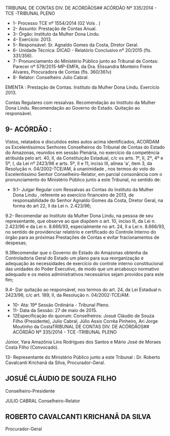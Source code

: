 TRIBUNAL DE CONTAS DIV. DE ACÓRDÃOS## ACÓRDÃO Nº 335/2014 - TCE -TRIBUNAL PLENO

- 1- Processo TCE nº 1554/2014 (02 Vols . )
- 2- Assunto: Prestação de Contas Anual.
- 3- Órgão: Instituto da Mulher Dona Lindu.
- 4- Exercício: 2013.
- 5- Responsável: Sr. Agnaldo Gomes da Costa, Diretor Geral.
- 6- Unidade Técnica: DICAD - Relatório Conclusivo nº 20/2015 (fls. 331/356).
- 7-  Pronunciamento  do Ministério Público  junto  ao Tribunal  de Contas: Parecer  nº 579/2015-MP-EMFA, da Dra. Elissandra Monteiro Freire Alvares, Procuradora de Contas (fls. 360/361v)
- 8- Relator: Conselheiro Julio Cabral.

EMENTA : Prestação de Contas. Instituto da Mulher Dona Lindu. Exercício 2013.

Contas  Regulares com  ressalvas. Recomendação ao Instituto da Mulher Dona Lindu. Recomendação ao Governo do Estado. Quitação ao responsável.

## 9- ACÓRDÃO :

Vistos, relatados e discutidos estes autos acima identificados, ACORDAM os Excelentíssimos Senhores Conselheiros do Tribunal de Contas do Estado do Amazonas, reunidos em sessão Plenária, no exercício da competência atribuída pelo  art.  40,  II, da Constituição Estadual, c/c os arts. 1º, II, 2º, 4º e 5º, I, da Lei nº 2423/96 e arts. 5º, II e 11, inciso  III,  alínea  'a',  item  3,  da  Resolução  n.  04/2002-TCE/AM, à  unanimidade ,  nos termos do voto do Excelentíssimo Senhor Conselheiro-Relator, em parcial consonância com o pronunciamento do Ministério Público junto a este Tribunal, no sentido de:

- 9.1- Julgar Regular com Ressalvas as Contas do Instituto da Mulher Dona Lindu , referente ao exercício financeiro de 2013, de responsabilidade do Senhor Agnaldo Gomes da Costa, Diretor Geral, na forma do art 22, ll da Lei n. 2.423/96;

9.2-  Recomendar ao  Instituto  da  Mulher  Dona  Lindu,  na  pessoa  de  seu representante, que observe ao que dispõem o art. 10, inciso lll, da Lei n. 2.423/96 e da Lei n.  8.666/93,  especialmente  no  art.  24,  II  a  Lei  n.  8.666/93,  no  sentido  de  providenciar relatório  e  certificado  do  Controle  Interno  do  órgão  para  as  próximas  Prestações  de Contas e evitar fracionamentos de despesas;

9.3Recomendar que  o  Governo  do  Estado  do  Amazonas  obtenha  da Controladoria  Geral  do  Estado  um  plano  para  sua  reorganização  e  adequação  às necessidades  de  exercício  do  controle  interno  constitucional  das  unidades  do  Poder Executivo, de modo que um arcabouço normativo adequado e os meios administrativos necessários sejam providos para este fim;

9.4- Dar quitação ao responsável, nos termos do art. 24, da Lei Estadual n. 2423/96, c/c art. 189, II, da Resolução n. 04/2002-TCE/AM.

- 10- Ata: 19ª Sessão Ordinária - Tribunal Pleno.
- 11- Data da Sessão: 27 de maio de 2015.
- 12Especificação do quorum: Conselheiros: Josué Cláudio de Souza Filho (Presidente),  Julio  Cabral,  Júlio  Assis  Corrêa  Pinheiro,  Ari  Jorge  Moutinho  da  CostaTRIBUNAL DE CONTAS DIV. DE ACÓRDÃOS## ACÓRDÃO Nº 335/2014 - TCE -TRIBUNAL PLENO

Júnior,  Yara Amazônia Lins Rodrigues dos Santos e Mário José de Moraes Costa Filho (Convocado).

13- Representante do Ministério Público junto a este Tribunal : Dr. Roberto Cavalcanti Krichanã da Silva, Procurador-Geral.

## JOSUÉ CLÁUDIO DE SOUZA FILHO

Conselheiro-Presidente

JULIO CABRAL Conselheiro-Relator

## ROBERTO CAVALCANTI KRICHANÃ DA SILVA

Procurador-Geral